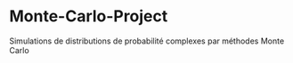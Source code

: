 # Monte-Carlo-Project
Simulations de distributions de probabilité complexes par méthodes Monte Carlo
